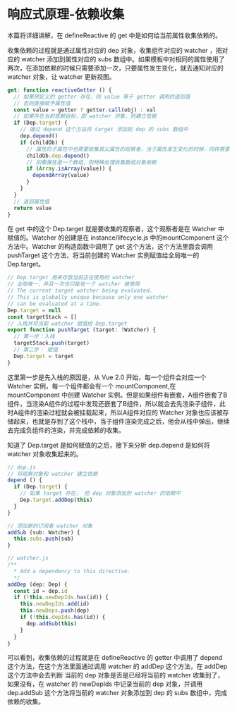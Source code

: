 # 响应式原理-依赖收集

本篇将详细讲解，在 defineReactive 的 get 中是如何给当前属性收集依赖的。

收集依赖的过程就是通过属性对应的 dep 对象，收集组件对应的 watcher ，把对应的 watcher 添加到属性对应的 subs 数组中。如果模板中对相同的属性使用了两次，在添加依赖的时候只需要添加一次，只要属性发生变化，就去通知对应的 watcher 对象，让 watcher 更新视图。

```js
get: function reactiveGetter () {
  // 如果预定义的 getter 存在，则 value 等于 getter 调用的返回值
  // 否则直接赋予属性值
  const value = getter ? getter.call(obj) : val
  // 如果存在当前依赖目标，即 watcher 对象，则建立依赖
  if (Dep.target) {
    // 通过 depend 这个方法将 target 添加到 dep 的 subs 数组中
    dep.depend()
    if (childOb) {
      // 属性的子属性中也需要收集其父属性的观察者，当子属性发生变化的时候，同样需要给父属性的观察者发送通知
      childOb.dep.depend()
      // 如果属性是一个数组，则特殊处理收集数组对象依赖
      if (Array.isArray(value)) {
        dependArray(value)
      }
    }
  }
  // 返回属性值
  return value
}
```

在 get 中的这个 Dep.target 就是要收集的观察者，这个观察者是在 Watcher 中赋值的。Watcher 的创建是在 instance/lifecycle.js 中的mountComponent 这个方法中。Watcher 的构造函数中调用了 get 这个方法，这个方法里面会调用 pushTarget 这个方法，将当前创建的 Watcher 实例赋值给全局唯一的 Dep.target。

```js
// Dep.target 用来存放当前正在使用的 watcher
// 全局唯一，并且一次也只能有一个 watcher 被使用
// The current target watcher being evaluated.
// This is globally unique because only one watcher
// can be evaluated at a time.
Dep.target = null
const targetStack = []
// 入栈并将当前 watcher 赋值给 Dep.target
export function pushTarget (target: ?Watcher) {
  // 第一步：入栈
  targetStack.push(target)
  // 第二步： 赋值
  Dep.target = target
}
```

这里第一步是先入栈的原因是，从 Vue 2.0 开始，每一个组件会对应一个 Watcher 实例，每一个组件都会有一个 mountComponent,在 mountComponent 中创建 Watcher 实例。但是如果组件有嵌套，A组件嵌套了B组件，当渲染A组件的过程中发现还嵌套了B组件，所以就会去先渲染子组件，此时A组件的渲染过程就会被挂载起来，所以A组件对应的 Watcher 对象也应该被存储起来，也就是存到了这个栈中，当子组件渲染完成之后，他会从栈中弹出，继续去完成负组件的渲染，并完成依赖的收集。

知道了 Dep.target 是如何赋值的之后，接下来分析 dep.depend 是如何将 watcher 对象收集起来的。

```js
// dep.js
// 将观察对象和 watcher 建立依赖
depend () {
  if (Dep.target) {
    // 如果 target 存在， 把 dep 对象添加到 watcher 的依赖中
    Dep.target.addDep(this)
  }
}

// 添加新的订阅者 watcher 对象
addSub (sub: Watcher) {
  this.subs.push(sub)
}
```

```js
// watcher.js
/**
  * Add a dependency to this directive.
  */
addDep (dep: Dep) {
  const id = dep.id
  if (!this.newDepIds.has(id)) {
    this.newDepIds.add(id)
    this.newDeps.push(dep)
    if (!this.depIds.has(id)) {
      dep.addSub(this)
    }
  }
}
```

可以看到，收集依赖的过程就是在 defineReactive 的 getter 中调用了 depend 这个方法，在这个方法里面通过调用 watcher 的 addDep 这个方法，在 addDep 这个方法中会去判断 当前的 dep 对象是否是已经将当前的 watcher 收集到了，如果没有，在 watcher 的 newDepIds 中记录当前的 dep 对象，并调用 dep.addSub 这个方法将当前的 watcher 对象添加到 dep 的 subs 数组中，完成依赖的收集。

